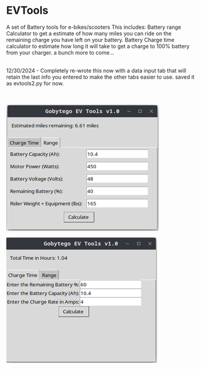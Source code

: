 # EVTools

A set of Battery tools for e-bikes/scooters
This includes:
  Battery range Calculator to get a estimate of how many miles you can ride on the remaining charge you have left on your battery.
  Battery Charge time calculator to estimate how long it will take to get a charge to 100% battery from your charger.
a bunch more to come...

<br>
12/30/2024 - Completely re-wrote this now with a data input tab that will retain the last info you entered to make the other tabs easier to use.
saved it as evtools2.py for now.
</br>
<br></br>

![Alt text](https://github.com/Gobytego/EVTools/blob/main/evtools_range.png)

![Alt text](https://github.com/Gobytego/EVTools/blob/main/evtools_time.png)

